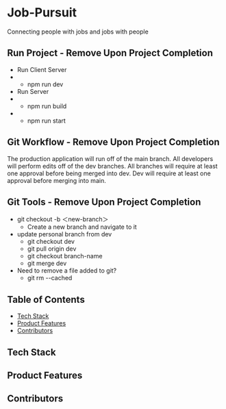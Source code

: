 # Job-Pursuit
Connecting people with jobs and jobs with people

## Run Project - Remove Upon Project Completion
- Run Client Server
- - npm run dev
- Run Server
- - npm run build
- - npm run start

## Git Workflow - Remove Upon Project Completion
The production application will run off of the main branch. All developers will perform edits off of the dev branches. All branches will require at least one approval before being merged into dev. Dev will require at least one approval before merging into main.

## Git Tools - Remove Upon Project Completion
- git checkout -b ＜new-branch＞
  - Create a new branch and navigate to it
- update personal branch from dev
  - git checkout dev
  - git pull origin dev
  - git checkout branch-name
  - git merge dev
- Need to remove a file added to git?
  - git rm --cached <file>

## Table of Contents
- [Tech Stack](#tech-stack)
- [Product Features](#product-features)
- [Contributors](#contributors)

## Tech Stack


## Product Features


## Contributors
